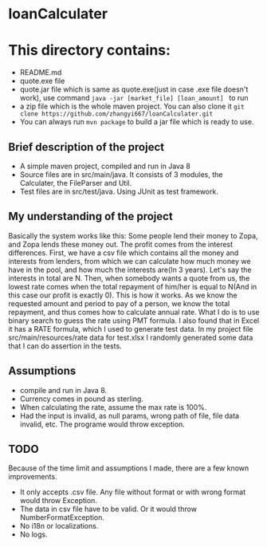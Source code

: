 # loanCalculater
# This directory contains:
* README.md
* quote.exe file
* quote.jar file which is same as quote.exe(just in case .exe file doesn't work), use command ```java -jar [market_file] [loan_amount] ``` to run
* a zip file which is the whole maven project. You can also clone it   ```git clone https://github.com/zhangyi667/loanCalculater.git```
* You can always run ```mvn package``` to build a jar file which is ready to use.

## Brief description of the project
* A simple maven project, compiled and run in Java 8
* Source files are in src/main/java. It consists of 3 modules, the Calculater, the FileParser and Util. 
* Test files are in src/test/java. Using JUnit as test framework.

## My understanding of the project
Basically the system works like this: Some people lend their money to Zopa, and Zopa lends these money out. The profit comes from the interest differences. 
First, we have a csv file which contains all the money and interests from lenders, from which we can calculate how much money we have in the pool, and how much the interests are(In 3 years). Let's say the interests in total are N.
Then, when somebody wants a quote from us, the lowest rate comes when the total repayment of him/her is equal to N(And in this case our profit is exactly 0). This is how it works.
As we know the requested amount and period to pay of a person, we know the total repayment, and thus comes how to calculate annual rate. What I do is to use binary search to guess the rate using PMT formula. I also found that in Excel it has a RATE formula, which I used to generate test data. In my project file src/main/resources/rate data for test.xlsx I randomly generated some data that I can do assertion in the tests.

## Assumptions
* compile and run in Java 8.
* Currency comes in pound as sterling.
* When calculating the rate, assume the max rate is 100%.
* Had the input is invalid, as null params, wrong path of file, file data invalid, etc. The programe would throw exception.

## TODO
Because of the time limit and assumptions I made, there are a few known improvements.
* It only accepts .csv file. Any file without format or with wrong format would throw Exception.
* The data in csv file have to be valid. Or it would throw NumberFormatException.
* No i18n or localizations. 
* No logs.